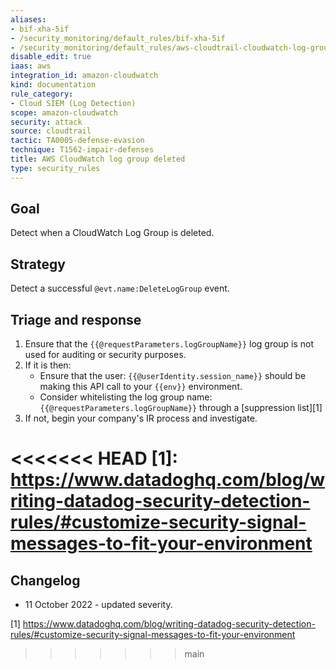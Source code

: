 ```yaml
---
aliases:
- bif-xha-5if
- /security_monitoring/default_rules/bif-xha-5if
- /security_monitoring/default_rules/aws-cloudtrail-cloudwatch-log-group-deleted
disable_edit: true
iaas: aws
integration_id: amazon-cloudwatch
kind: documentation
rule_category:
- Cloud SIEM (Log Detection)
scope: amazon-cloudwatch
security: attack
source: cloudtrail
tactic: TA0005-defense-evasion
technique: T1562-impair-defenses
title: AWS CloudWatch log group deleted
type: security_rules
---
```


## Goal
Detect when a CloudWatch Log Group is deleted. 

## Strategy
Detect a successful `@evt.name:DeleteLogGroup` event.

## Triage and response
1. Ensure that the `{{@requestParameters.logGroupName}}` log group is not used for auditing or security purposes.
2. If it is then:
    * Ensure that the user: `{{@userIdentity.session_name}}` should be making this API call to your `{{env}}` environment.
    * Consider whitelisting the log group name: `{{@requestParameters.logGroupName}}` through a [suppression list][1]
3. If not, begin your company's IR process and investigate.

<<<<<<< HEAD
[1]: https://www.datadoghq.com/blog/writing-datadog-security-detection-rules/#customize-security-signal-messages-to-fit-your-environment
=======
## Changelog
* 11 October 2022 - updated severity.

[1] https://www.datadoghq.com/blog/writing-datadog-security-detection-rules/#customize-security-signal-messages-to-fit-your-environment
>>>>>>> main
